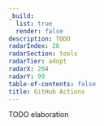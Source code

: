 ```yaml
---
_build:
  list: true
  render: false
description: TODO
radarIndex: 28
radarSection: tools
radarTier: adopt
radarX: 204
radarY: 99
table-of-contents: false
title: GitHub Actions
---
```


TODO elaboration
